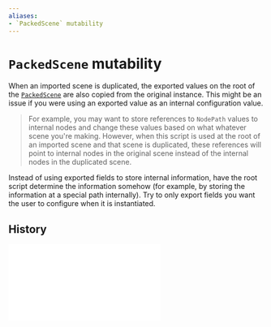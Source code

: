 ```yaml
---
aliases:
- `PackedScene` mutability
---
```


# `PackedScene` mutability

When an imported scene is duplicated, the exported values on the root of the [`PackedScene`](godot-packed-scene.md) are also copied from the original instance. This might be an issue if you were using an exported value as an internal configuration value.

> For example, you may want to store references to `NodePath` values to internal nodes and change these values based on what whatever scene you're making. However, when this script is used at the root of an imported scene and that scene is duplicated, these references will point to internal nodes in the original scene instead of the internal nodes in the duplicated scene.

Instead of using exported fields to store internal information, have the root script determine the information somehow (for example, by storing the information at a special path internally). Try to only export fields you want the user to configure when it is instantiated.

## History

![20240604_191544](../entries/20240604_191544.md)
